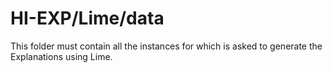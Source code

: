 # HI-EXP/Lime/data

This folder must contain all the instances for which is asked to generate the Explanations using Lime.